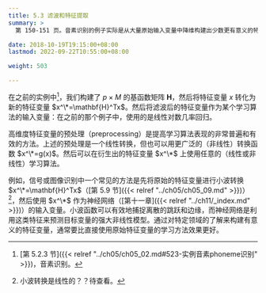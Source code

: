 ```yaml
---
title: 5.3 滤波和特征提取
summary: >
  第 150-151 页。音素识别的例子实际是从大量原始输入变量中降维构建出少数更有意义的特征变量，再在提取出的特征上使用某种学习方法，通常会得到效果更好的模型。

date: 2018-10-19T19:15:00+08:00
lastmod: 2022-09-22T10:55:00+08:00

weight: 503

---
```


在之前的实例中[^1]，我们构建了 $p\times M$ 的基函数矩阵 $\mathbf{H}$，然后将特征变量 $x$ 转化为新的特征变量 $x^\*=\mathbf{H}^Tx$。然后将滤波后的特征变量作为某个学习算法的输入变量：在之前的那个例子中，使用的是线性对数几率回归。

高维度特征变量的预处理（preprocessing）是提高学习算法表现的非常普遍和有效的方法。上述的预处理是一个线性转换，但也可以用更广泛的（非线性）转换函数 $x^\*=g(x)$。然后可以在衍生出的特征变量 $x^\*$ 上使用任意的（线性或非线性）学习算法。

例如，信号或图像识别中一个常见的方法是先将原始的特征变量进行小波转换 $x^\*=\mathbf{H}^Tx$（[第 5.9 节]({{< relref "../ch05/ch05_09.md" >}})）[^2]，然后使用 $x^\*$ 作为神经网络（[第十一章]({{< relref "../ch11/_index.md" >}})）的输入变量。小波函数可以有效地捕捉离散的跳跃和边缘，而神经网络是利用这类特征来预测目标变量的强大非线性模型。通过对特定领域的了解来构建有意义的特征变量，通常要比直接使用原始特征变量的学习方法效果更好。

[^1]: [第 5.2.3 节]({{< relref "../ch05/ch05_02.md#523-实例音素phoneme识别" >}})，音素识别。
[^2]: 小波转换是线性的？？待查看。